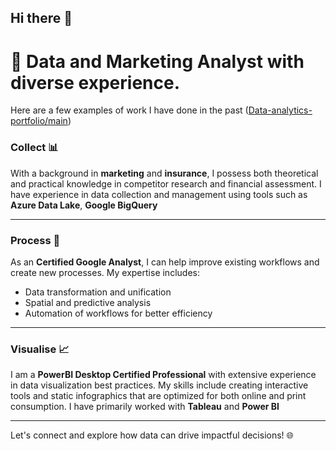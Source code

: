 ## Hi there 👋

# 🌟 Data and Marketing Analyst with diverse experience.

Here are a few examples of work I have done in the past
([Data-analytics-portfolio/main](https://github.com/DanielTataev/Data-analytics-portfolio.git))

### Collect 📊
With a background in **marketing** and **insurance**, I possess both theoretical and practical knowledge in competitor research and financial assessment. I have experience in data collection and management using tools such as **Azure Data Lake**, **Google BigQuery**

---

### Process 🔄
As an **Certified Google Analyst**, I can help improve existing workflows and create new processes. My expertise includes:

- Data transformation and unification
- Spatial and predictive analysis
- Automation of workflows for better efficiency

---

### Visualise 📈
I am a **PowerBI Desktop Certified Professional** with extensive experience in data visualization best practices. My skills include creating interactive tools and static infographics that are optimized for both online and print consumption. I have primarily worked with **Tableau** and **Power BI**

---

Let's connect and explore how data can drive impactful decisions! 🌐
